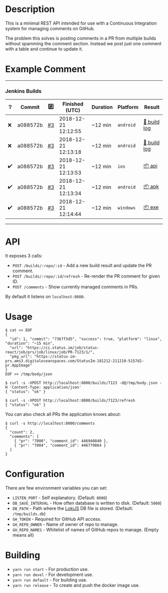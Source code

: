 # Description

This is a minimal REST API intended for use with a Continuous Integration system for managing comments on GitHub.

The problem this solves is posting comments in a PR from multiple builds without spamming the comment section. Instead we post just one comment with a table and continue to update it.

# Example Comment

---
### Jenkins Builds
| :grey_question: | Commit | :hash: | Finished (UTC) | Duration | Platform | Result |
|-|-|-|-|-|-|-|
| :x: | a088572b | [#3](https://google.pl) | 2018-12-21 12:12:55 | ~12 min | `android` | [:page_facing_up: build log](https://google.plconsoleText) |
| :x: | a088572b | [#3](https://google.pl) | 2018-12-21 12:13:18 | ~12 min | `android` | [:page_facing_up: build log](https://google.plconsoleText) |
| :heavy_check_mark: | a088572b | [#3](https://google.pl) | 2018-12-21 12:13:53 | ~12 min | `ios` | [:package: api](https://google.pl) |
| :heavy_check_mark: | a088572b | [#3](https://google.pl) | 2018-12-21 12:13:34 | ~12 min | `android` | [:package: apk](https://google.pl) |
| :heavy_check_mark: | a088572b | [#3](https://google.pl) | 2018-12-21 12:14:44 | ~12 min | `windows` | [:package: exe](https://google.pl) |
---

# API

It exposes 3 calls:

* `POST /builds/:repo/:id` - Add a new build result and update the PR comment.
* `POST /builds/:repo/:id/refresh` - Re-render the PR comment for given ID.
* `POST /comments` - Show currently managed comments in PRs.

By default it listens on `localhost:8080`.

# Usage

```
$ cat << EOF
{
  "id": 1, "commit": "7367f3d5", "success": true, "platform": "linux", "duration": "~15 min",
  "url": "https://ci.status.im/job/status-react/job/prs/job/linux/job/PR-7123/1/",
  "pkg_url": "https://status-im-prs.ams3.digitaloceanspaces.com/StatusIm-181212-211210-5157d2-pr.AppImage"
}
EOF >> /tmp/body/json

$ curl -s -XPOST http://localhost:8000/builds/7123 -d@/tmp/body.json -H 'Content-Type: application/json'
{ "status": "ok" }

$ curl -s -XPOST http://localhost:8000/builds/7123/refresh
{ "status": "ok" }
```
You can also check all PRs the application knows about:
```
$ curl -s http://localhost:8000/comments
{
  "count": 2,
  "comments": [
    { "pr": "7000", "comment_id": 446940840 },
    { "pr": "7084", "comment_id": 446779864 }
  ]
}
```
# Configuration

There are few environment variables you can set:

* `LISTEN_PORT` - Self explanatory. (Default: `8000`)
* `DB_SAVE_INTERVAL` - How often database is written to disk. (Default: `5000`)
* `DB_PATH` - Path where the [LokiJS](http://lokijs.org/#/) DB file is stored. (Default: `/tmp/builds.db`)
* `GH_TOKEN` - Required for GitHub API access.
* `GH_REPO_OWNER` - Name of owner of repo to manage.
* `GH_REPO_NAMES` - Whitelist of names of GitHub repos to manage. (Empty means all)

# Building

* `yarn run start` - For production use.
* `yarn run devel` - For development use.
* `yarn run default` - For building use.
* `yarn run release` - To create and push the docker image use.
